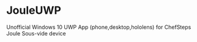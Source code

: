 # JouleUWP
Unofficial Windows 10 UWP App (phone,desktop,hololens) for ChefSteps Joule Sous-vide device
